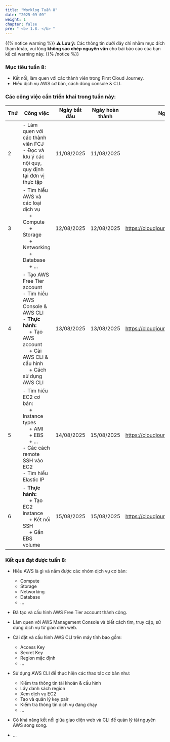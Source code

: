 ```yaml
---
title: "Worklog Tuần 8"
date: "2025-09-09"
weight: 1
chapter: false
pre: " <b> 1.8. </b> "
---
```

{{% notice warning %}}
⚠️ **Lưu ý:** Các thông tin dưới đây chỉ nhằm mục đích tham khảo, vui lòng **không sao chép nguyên văn** cho bài báo cáo của bạn kể cả warning này.
{{% /notice %}}

### Mục tiêu tuần 8:

- Kết nối, làm quen với các thành viên trong First Cloud Journey.
- Hiểu dịch vụ AWS cơ bản, cách dùng console & CLI.

### Các công việc cần triển khai trong tuần này:

| Thứ | Công việc                                                                                                                                                                                   | Ngày bắt đầu | Ngày hoàn thành | Nguồn tài liệu                            |
| --- | ------------------------------------------------------------------------------------------------------------------------------------------------------------------------------------------- | ------------ | --------------- | ----------------------------------------- |
| 2   | - Làm quen với các thành viên FCJ <br> - Đọc và lưu ý các nội quy, quy định tại đơn vị thực tập                                                                                             | 11/08/2025   | 11/08/2025      |
| 3   | - Tìm hiểu AWS và các loại dịch vụ <br>&emsp; + Compute <br>&emsp; + Storage <br>&emsp; + Networking <br>&emsp; + Database <br>&emsp; + ... <br>                                            | 12/08/2025   | 12/08/2025      | <https://cloudjourney.awsstudygroup.com/> |
| 4   | - Tạo AWS Free Tier account <br> - Tìm hiểu AWS Console & AWS CLI <br> - **Thực hành:** <br>&emsp; + Tạo AWS account <br>&emsp; + Cài AWS CLI & cấu hình <br> &emsp; + Cách sử dụng AWS CLI | 13/08/2025   | 13/08/2025      | <https://cloudjourney.awsstudygroup.com/> |
| 5   | - Tìm hiểu EC2 cơ bản: <br>&emsp; + Instance types <br>&emsp; + AMI <br>&emsp; + EBS <br>&emsp; + ... <br> - Các cách remote SSH vào EC2 <br> - Tìm hiểu Elastic IP <br>                    | 14/08/2025   | 15/08/2025      | <https://cloudjourney.awsstudygroup.com/> |
| 6   | - **Thực hành:** <br>&emsp; + Tạo EC2 instance <br>&emsp; + Kết nối SSH <br>&emsp; + Gắn EBS volume                                                                                         | 15/08/2025   | 15/08/2025      | <https://cloudjourney.awsstudygroup.com/> |

### Kết quả đạt được tuần 8:

- Hiểu AWS là gì và nắm được các nhóm dịch vụ cơ bản:

  - Compute
  - Storage
  - Networking
  - Database
  - ...

- Đã tạo và cấu hình AWS Free Tier account thành công.

- Làm quen với AWS Management Console và biết cách tìm, truy cập, sử dụng dịch vụ từ giao diện web.

- Cài đặt và cấu hình AWS CLI trên máy tính bao gồm:

  - Access Key
  - Secret Key
  - Region mặc định
  - ...

- Sử dụng AWS CLI để thực hiện các thao tác cơ bản như:

  - Kiểm tra thông tin tài khoản & cấu hình
  - Lấy danh sách region
  - Xem dịch vụ EC2
  - Tạo và quản lý key pair
  - Kiểm tra thông tin dịch vụ đang chạy
  - ...

- Có khả năng kết nối giữa giao diện web và CLI để quản lý tài nguyên AWS song song.
- ...
